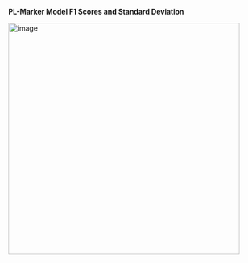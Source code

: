**PL-Marker Model F1 Scores and Standard Deviation**

<img width="459" alt="image" src="https://github.com/mtclevans/semantictextanalysis/assets/135343954/6dd5fc01-887e-402e-8b70-cf975370eb0f">
